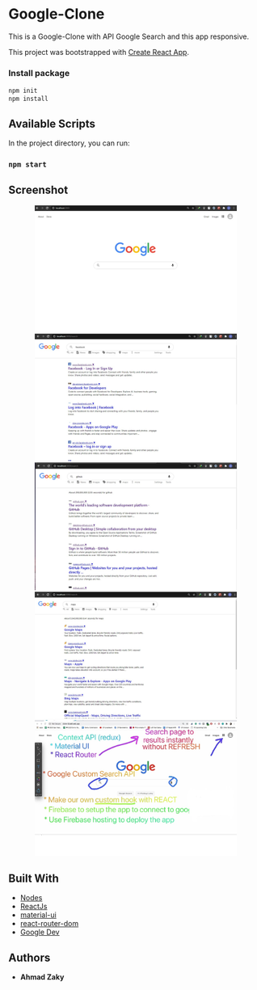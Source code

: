 # Google-Clone

This is a Google-Clone with API Google Search and this app responsive.

This project was bootstrapped with [Create React App](https://github.com/facebook/create-react-app).

### Install package

```
npm init
npm install
```

## Available Scripts

In the project directory, you can run:

### `npm start`

## Screenshot

<div align="center">
    <img src="/screenshot/pic1.jpg" width="400px"</img> 
    <img src="/screenshot/pic2.jpg" width="400px"</img> 
    <img src="/screenshot/pic3.jpg" width="400px"</img> 
    <img src="/screenshot/pic4.jpg" width="400px"</img>
    <img src="/screenshot/picInformation.jpg" width="400px"</img>
</div>

## Built With

- [Nodes](https://nodejs.org/en/)
- [ReactJs](https://reactjs.org/)
- [material-ui](https://material-ui.com/)
- [react-router-dom](https://developer.spotify.com/)
- [Google Dev](https://developers.google.com/)

## Authors

- **Ahmad Zaky**
